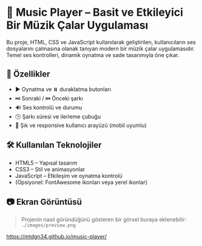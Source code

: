 # 🎵 Music Player – Basit ve Etkileyici Bir Müzik Çalar Uygulaması

Bu proje, HTML, CSS ve JavaScript kullanılarak geliştirilen, kullanıcıların ses dosyalarını çalmasına olanak tanıyan modern bir müzik çalar uygulamasıdır. Temel ses kontrolleri, dinamik oynatma ve sade tasarımıyla öne çıkar.

## 🌟 Özellikler

- ▶️ Oynatma ve ⏸️ duraklatma butonları
- ⏭️ Sonraki / ⏮️ Önceki şarkı
- 🔊 Ses kontrolü ve durumu
- 🕒 Şarkı süresi ve ilerleme çubuğu
- 🎨 Şık ve responsive kullanıcı arayüzü (mobil uyumlu)

## 🛠️ Kullanılan Teknolojiler

- HTML5 – Yapısal tasarım
- CSS3 – Stil ve animasyonlar
- JavaScript – Etkileşim ve oynatma kontrolü
- (Opsiyonel: FontAwesome ikonları veya yerel ikonlar)

## 📷 Ekran Görüntüsü

> Projenin nasıl göründüğünü gösteren bir görsel buraya eklenebilir:
> `./images/preview.png`

https://mtdgn34.github.io/music-player/


